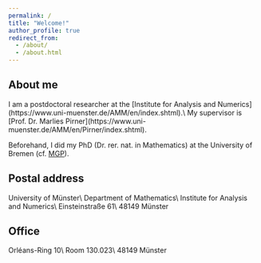 ```yaml
---
permalink: /
title: "Welcome!"
author_profile: true
redirect_from: 
  - /about/
  - /about.html
---
```


<h2>About me</h2>
I am a postdoctoral researcher at the [Institute for Analysis and Numerics](https://www.uni-muenster.de/AMM/en/index.shtml).\
My supervisor is [Prof. Dr. Marlies Pirner](https://www.uni-muenster.de/AMM/en/Pirner/index.shtml).

Beforehand, I did my PhD (Dr. rer. nat. in Mathematics) at the University of Bremen (cf. [MGP](https://www.genealogy.math.ndsu.nodak.edu/id.php?id=277103)).

<h2>Postal address</h2>
University of Münster\
Department of Mathematics\
Institute for Analysis and Numerics\
Einsteinstraße 61\
48149 Münster

<h2>Office</h2>
Orléans-Ring 10\
Room 130.023\
48149 Münster
